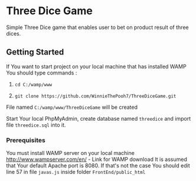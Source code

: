 # Three Dice Game

Simple Three Dice game that enables user to bet on product result of three dices.

## Getting Started

If You want to start project on your local machine that has installed WAMP You should type commands : 

1. `cd C:/wamp/www`

2. `git clone https://github.com/WinnieThePooh7/ThreeDiceGame.git`

File named `C:/wamp/www/ThreeDiceGame` will be created

Start Your local PhpMyAdmin, create database named `threedice` and import file `threedice.sql` into it.

### Prerequisites

You must install WAMP server on your local machine
http://www.wampserver.com/en/ - Link for WAMP download
It is assumed that Your default Apache port is 8080. 
If that's not the case You should edit line 57 in file `javas.js` inside folder `FrontEnd/public_html`




